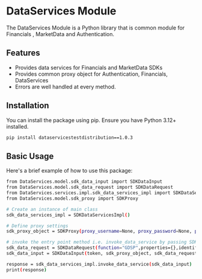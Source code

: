 # DataServices Module

The DataServices Module is a Python library that is common module for Financials , MarketData and Authentication. 



## Features

- Provides data services for Financials and MarketData SDKs
- Provides common proxy object for Authentication, Financials, DataServices
- Errors are well handled at every method.

## Installation

You can install the package using pip. Ensure you have Python 3.12+ installed.

```sh
pip install dataservicestestdistribution==1.0.3
```

## Basic Usage
Here's a brief example of how to use this package:

```sh
from DataServices.model.sdk_data_input import SDKDataInput
from DataServices.model.sdk_data_request import SDKDataRequest
from DataServices.services.impl.sdk_data_services_impl import SDKDataServicesImpl
from DataServices.model.sdk_proxy import SDKProxy

# Create an instance of main class
sdk_data_services_impl = SDKDataServicesImpl()

# Define proxy settings
sdk_proxy_object = SDKProxy(proxy_username=None, proxy_password=None, proxy_host='proxy_host', proxy_port=8080)

# invoke the entry point method i.e. invoke_data_service by passing SDKDataInput like: 
sdk_data_request = SDKDataRequest(function="GDSP",properties={},identifiers=["aAPL:","IBM"],mnemonics=["IQ_FILINGDATE_IS","IQ_EBITDA"])
sdk_data_input = SDKDataInput(token, sdk_proxy_object, sdk_data_request)

response = sdk_data_services_impl.invoke_data_service(sdk_data_input)
print(response)


```